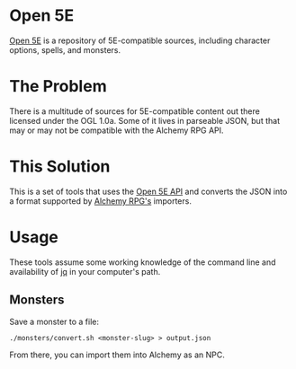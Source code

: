 # Open 5E

[Open 5E](https://open5e.com/) is a repository of 5E-compatible sources, including character options, spells, and monsters.

# The Problem

There is a multitude of sources for 5E-compatible content out there licensed under the OGL 1.0a. Some of it lives in parseable JSON, but that may or may not be compatible with the Alchemy RPG API.

# This Solution

This is a set of tools that uses the [Open 5E API](https://api.open5e.com/) and converts the JSON into a format supported by [Alchemy RPG's](https://alchemyrpg.com/) importers.

# Usage

These tools assume some working knowledge of the command line and availability of [jq](https://jqlang.github.io/jq/) in your computer's path.

## Monsters

Save a monster to a file:

`./monsters/convert.sh <monster-slug> > output.json`

From there, you can import them into Alchemy as an NPC.
